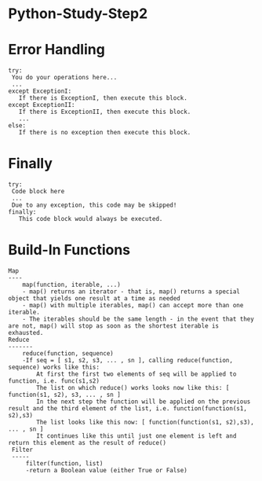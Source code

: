 Python-Study-Step2
==================
Error Handling
==============
    try:
     You do your operations here...
     ...
    except ExceptionI:
       If there is ExceptionI, then execute this block.
    except ExceptionII:
       If there is ExceptionII, then execute this block.
       ...
    else:
       If there is no exception then execute this block. 
     
 Finally
 =======
    try:
     Code block here
     ...
     Due to any exception, this code may be skipped!
    finally:
       This code block would always be executed.

Build-In Functions
==================
    Map
    ----
        map(function, iterable, ...)
        - map() returns an iterator - that is, map() returns a special object that yields one result at a time as needed
        - map() with multiple iterables, map() can accept more than one iterable. 
        - The iterables should be the same length - in the event that they are not, map() will stop as soon as the shortest iterable is exhausted.
    Reduce
    -------
        reduce(function, sequence) 
        -If seq = [ s1, s2, s3, ... , sn ], calling reduce(function, sequence) works like this:
            At first the first two elements of seq will be applied to function, i.e. func(s1,s2)
            The list on which reduce() works looks now like this: [ function(s1, s2), s3, ... , sn ]
            In the next step the function will be applied on the previous result and the third element of the list, i.e. function(function(s1, s2),s3)
            The list looks like this now: [ function(function(s1, s2),s3), ... , sn ]
            It continues like this until just one element is left and return this element as the result of reduce()
     Filter
     -----
         filter(function, list)
         -return a Boolean value (either True or False)
       
    
        
